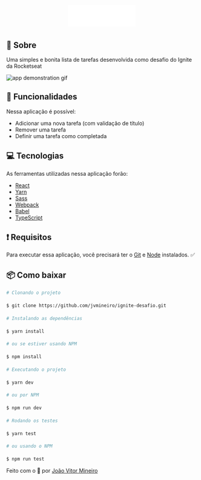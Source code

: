 <h1 align="center">
  <img src="./public/logo.svg" alt="to.do">
</h1>

## 📃 Sobre

Uma simples e bonita lista de tarefas desenvolvida como desafio do Ignite da Rocketseat

<img src="https://ik.imagekit.io/brunopetrolini/todo_od-TBT2cr.gif" alt="app demonstration gif">

## 🚀 Funcionalidades

Nessa aplicação é possível:

- Adicionar uma nova tarefa (com validação de título)
- Remover uma tarefa
- Definir uma tarefa como completada

## 💻 Tecnologias

As ferramentas utilizadas nessa aplicação forão:

- [React](https://reactjs.org/)
- [Yarn](https://yarnpkg.com/)
- [Sass](https://sass-lang.com/)
- [Webpack](https://webpack.js.org/)
- [Babel](https://babeljs.io/)
- [TypeScript](https://www.typescriptlang.org/)

## ❗ Requisitos

Para executar essa aplicação, você precisará ter o [Git](https://git-scm.com) e [Node](https://nodejs.org/en/) instalados. ✅

## 📦 Como baixar

```bash
# Clonando o projeto

$ git clone https://github.com/jvmineiro/ignite-desafio.git

# Instalando as dependências

$ yarn install

# ou se estiver usando NPM

$ npm install

# Executando o projeto

$ yarn dev

# ou por NPM

$ npm run dev

# Rodando os testes

$ yarn test

# ou usando o NPM

$ npm run test

```

Feito com o 💜 por <a href="https://github.com/jvmineiro" target="_blank">João Vitor Mineiro</a>